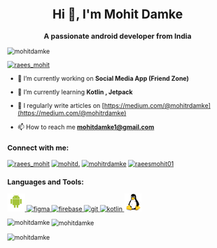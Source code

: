<h1 align="center">Hi 👋, I'm Mohit Damke</h1>
<h3 align="center">A passionate android developer from India</h3>

<p align="left"> <img src="https://komarev.com/ghpvc/?username=mohitdamke&label=Profile%20views&color=0e75b6&style=flat" alt="mohitdamke" /> </p>

<p align="left"> <a href="https://twitter.com/raees_mohit" target="blank"><img src="https://img.shields.io/twitter/follow/raees_mohit?logo=twitter&style=for-the-badge" alt="raees_mohit" /></a> </p>

- 🔭 I’m currently working on **Social Media App (Friend Zone)**

- 🌱 I’m currently learning **Kotlin , Jetpack**

- 📝 I regularly write articles on [https://medium.com/@mohitrdamke](https://medium.com/@mohitrdamke)

- 📫 How to reach me **mohitdamke1@gmail.com**

<h3 align="left">Connect with me:</h3>
<p align="left">
<a href="https://twitter.com/raees_mohit" target="blank"><img align="center" src="https://raw.githubusercontent.com/rahuldkjain/github-profile-readme-generator/master/src/images/icons/Social/twitter.svg" alt="raees_mohit" height="30" width="40" /></a>
<a href="https://linkedin.com/in/mohitd." target="blank"><img align="center" src="https://raw.githubusercontent.com/rahuldkjain/github-profile-readme-generator/master/src/images/icons/Social/linked-in-alt.svg" alt="mohitd." height="30" width="40" /></a>
<a href="https://medium.com/mohitrdamke" target="blank"><img align="center" src="https://raw.githubusercontent.com/rahuldkjain/github-profile-readme-generator/master/src/images/icons/Social/medium.svg" alt="mohitrdamke" height="30" width="40" /></a>
<a href="https://www.youtube.com/c/raeesmohit01" target="blank"><img align="center" src="https://raw.githubusercontent.com/rahuldkjain/github-profile-readme-generator/master/src/images/icons/Social/youtube.svg" alt="raeesmohit01" height="30" width="40" /></a>
</p>

<h3 align="left">Languages and Tools:</h3>
<p align="left"> <a href="https://developer.android.com" target="_blank" rel="noreferrer"> <img src="https://raw.githubusercontent.com/devicons/devicon/master/icons/android/android-original-wordmark.svg" alt="android" width="40" height="40"/> </a> <a href="https://www.figma.com/" target="_blank" rel="noreferrer"> <img src="https://www.vectorlogo.zone/logos/figma/figma-icon.svg" alt="figma" width="40" height="40"/> </a> <a href="https://firebase.google.com/" target="_blank" rel="noreferrer"> <img src="https://www.vectorlogo.zone/logos/firebase/firebase-icon.svg" alt="firebase" width="40" height="40"/> </a> <a href="https://git-scm.com/" target="_blank" rel="noreferrer"> <img src="https://www.vectorlogo.zone/logos/git-scm/git-scm-icon.svg" alt="git" width="40" height="40"/> </a> <a href="https://kotlinlang.org" target="_blank" rel="noreferrer"> <img src="https://www.vectorlogo.zone/logos/kotlinlang/kotlinlang-icon.svg" alt="kotlin" width="40" height="40"/> </a> <a href="https://www.linux.org/" target="_blank" rel="noreferrer"> <img src="https://raw.githubusercontent.com/devicons/devicon/master/icons/linux/linux-original.svg" alt="linux" width="40" height="40"/> </a> </p>

<p><img align="left" src="https://github-readme-stats.vercel.app/api/top-langs?username=mohitdamke&show_icons=true&locale=en&layout=compact" alt="mohitdamke" /></p>

<p>&nbsp;<img align="center" src="https://github-readme-stats.vercel.app/api?username=mohitdamke&show_icons=true&locale=en" alt="mohitdamke" /></p>

<p><img align="center" src="https://github-readme-streak-stats.herokuapp.com/?user=mohitdamke&" alt="mohitdamke" /></p>

